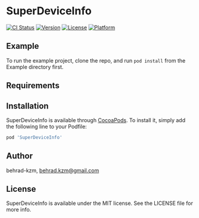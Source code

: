 # SuperDeviceInfo

[![CI Status](https://img.shields.io/travis/behrad-kzm/SuperDeviceInfo.svg?style=flat)](https://travis-ci.org/behrad-kzm/SuperDeviceInfo)
[![Version](https://img.shields.io/cocoapods/v/SuperDeviceInfo.svg?style=flat)](https://cocoapods.org/pods/SuperDeviceInfo)
[![License](https://img.shields.io/cocoapods/l/SuperDeviceInfo.svg?style=flat)](https://cocoapods.org/pods/SuperDeviceInfo)
[![Platform](https://img.shields.io/cocoapods/p/SuperDeviceInfo.svg?style=flat)](https://cocoapods.org/pods/SuperDeviceInfo)

## Example

To run the example project, clone the repo, and run `pod install` from the Example directory first.

## Requirements

## Installation

SuperDeviceInfo is available through [CocoaPods](https://cocoapods.org). To install
it, simply add the following line to your Podfile:

```ruby
pod 'SuperDeviceInfo'
```

## Author

behrad-kzm, behrad.kzm@gmail.com

## License

SuperDeviceInfo is available under the MIT license. See the LICENSE file for more info.
